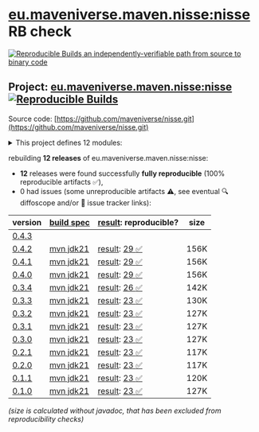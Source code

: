 [eu.maveniverse.maven.nisse:nisse](https://central.sonatype.com/artifact/eu.maveniverse.maven.nisse/nisse/versions) RB check
=======

[![Reproducible Builds](https://reproducible-builds.org/images/logos/rb.svg) an independently-verifiable path from source to binary code](https://reproducible-builds.org/)

## Project: [eu.maveniverse.maven.nisse:nisse](https://central.sonatype.com/artifact/eu.maveniverse.maven.nisse/nisse/versions) [![Reproducible Builds](https://img.shields.io/endpoint?url=https://raw.githubusercontent.com/jvm-repo-rebuild/reproducible-central/master/content/eu/maveniverse/maven/nisse/badge.json)](https://github.com/jvm-repo-rebuild/reproducible-central/blob/master/content/eu/maveniverse/maven/nisse/README.md)

Source code: [https://github.com/maveniverse/nisse.git](https://github.com/maveniverse/nisse.git)

<details><summary>This project defines 12 modules:</summary>

* [eu.maveniverse.maven.nisse.sources:file-source](https://central.sonatype.com/artifact/eu.maveniverse.maven.nisse.sources/file-source/overview)
* [eu.maveniverse.maven.nisse.sources:jgit-source](https://central.sonatype.com/artifact/eu.maveniverse.maven.nisse.sources/jgit-source/overview)
* [eu.maveniverse.maven.nisse.sources:mvn-source](https://central.sonatype.com/artifact/eu.maveniverse.maven.nisse.sources/mvn-source/overview)
* [eu.maveniverse.maven.nisse.sources:os-source](https://central.sonatype.com/artifact/eu.maveniverse.maven.nisse.sources/os-source/overview)
* [eu.maveniverse.maven.nisse.sources:sources](https://central.sonatype.com/artifact/eu.maveniverse.maven.nisse.sources/sources/overview)
* [eu.maveniverse.maven.nisse:core](https://central.sonatype.com/artifact/eu.maveniverse.maven.nisse/core/overview)
* [eu.maveniverse.maven.nisse:extension](https://central.sonatype.com/artifact/eu.maveniverse.maven.nisse/extension/overview)
* [eu.maveniverse.maven.nisse:extension3](https://central.sonatype.com/artifact/eu.maveniverse.maven.nisse/extension3/overview)
* [eu.maveniverse.maven.nisse:extension4](https://central.sonatype.com/artifact/eu.maveniverse.maven.nisse/extension4/overview)
* [eu.maveniverse.maven.nisse:nisse](https://central.sonatype.com/artifact/eu.maveniverse.maven.nisse/nisse/overview)
* [eu.maveniverse.maven.nisse:plugin3](https://central.sonatype.com/artifact/eu.maveniverse.maven.nisse/plugin3/overview)
* [eu.maveniverse.maven.plugins:nisse-plugin3](https://central.sonatype.com/artifact/eu.maveniverse.maven.plugins/nisse-plugin3/overview)
</details>

rebuilding **12 releases** of eu.maveniverse.maven.nisse:nisse:
- **12** releases were found successfully **fully reproducible** (100% reproducible artifacts :white_check_mark:),
- 0 had issues (some unreproducible artifacts :warning:, see eventual :mag: diffoscope and/or :memo: issue tracker links):

| version | [build spec](/BUILDSPEC.md) | [result](https://reproducible-builds.org/docs/jvm/): reproducible? | size |
| -- | --------- | ------ | -- |
| [0.4.3](https://central.sonatype.com/artifact/eu.maveniverse.maven.nisse/nisse/0.4.3/pom) | | | |
| [0.4.2](https://central.sonatype.com/artifact/eu.maveniverse.maven.nisse/nisse/0.4.2/pom) | [mvn jdk21](nisse-0.4.2.buildspec) | [result](nisse-0.4.2.buildinfo): [29 :white_check_mark: ](nisse-0.4.2.buildcompare) | 156K |
| [0.4.1](https://central.sonatype.com/artifact/eu.maveniverse.maven.nisse/nisse/0.4.1/pom) | [mvn jdk21](nisse-0.4.1.buildspec) | [result](nisse-0.4.1.buildinfo): [29 :white_check_mark: ](nisse-0.4.1.buildcompare) | 156K |
| [0.4.0](https://central.sonatype.com/artifact/eu.maveniverse.maven.nisse/nisse/0.4.0/pom) | [mvn jdk21](nisse-0.4.0.buildspec) | [result](nisse-0.4.0.buildinfo): [29 :white_check_mark: ](nisse-0.4.0.buildcompare) | 156K |
| [0.3.4](https://central.sonatype.com/artifact/eu.maveniverse.maven.nisse/nisse/0.3.4/pom) | [mvn jdk21](nisse-0.3.4.buildspec) | [result](nisse-0.3.4.buildinfo): [26 :white_check_mark: ](nisse-0.3.4.buildcompare) | 142K |
| [0.3.3](https://central.sonatype.com/artifact/eu.maveniverse.maven.nisse/nisse/0.3.3/pom) | [mvn jdk21](nisse-0.3.3.buildspec) | [result](nisse-0.3.3.buildinfo): [23 :white_check_mark: ](nisse-0.3.3.buildcompare) | 130K |
| [0.3.2](https://central.sonatype.com/artifact/eu.maveniverse.maven.nisse/nisse/0.3.2/pom) | [mvn jdk21](nisse-0.3.2.buildspec) | [result](nisse-0.3.2.buildinfo): [23 :white_check_mark: ](nisse-0.3.2.buildcompare) | 127K |
| [0.3.1](https://central.sonatype.com/artifact/eu.maveniverse.maven.nisse/nisse/0.3.1/pom) | [mvn jdk21](nisse-0.3.1.buildspec) | [result](nisse-0.3.1.buildinfo): [23 :white_check_mark: ](nisse-0.3.1.buildcompare) | 127K |
| [0.3.0](https://central.sonatype.com/artifact/eu.maveniverse.maven.nisse/nisse/0.3.0/pom) | [mvn jdk21](nisse-0.3.0.buildspec) | [result](nisse-0.3.0.buildinfo): [23 :white_check_mark: ](nisse-0.3.0.buildcompare) | 127K |
| [0.2.1](https://central.sonatype.com/artifact/eu.maveniverse.maven.nisse/nisse/0.2.1/pom) | [mvn jdk21](nisse-0.2.1.buildspec) | [result](nisse-0.2.1.buildinfo): [23 :white_check_mark: ](nisse-0.2.1.buildcompare) | 117K |
| [0.2.0](https://central.sonatype.com/artifact/eu.maveniverse.maven.nisse/nisse/0.2.0/pom) | [mvn jdk21](nisse-0.2.0.buildspec) | [result](nisse-0.2.0.buildinfo): [23 :white_check_mark: ](nisse-0.2.0.buildcompare) | 117K |
| [0.1.1](https://central.sonatype.com/artifact/eu.maveniverse.maven.nisse/nisse/0.1.1/pom) | [mvn jdk21](nisse-0.1.1.buildspec) | [result](nisse-0.1.1.buildinfo): [23 :white_check_mark: ](nisse-0.1.1.buildcompare) | 120K |
| [0.1.0](https://central.sonatype.com/artifact/eu.maveniverse.maven.nisse/nisse/0.1.0/pom) | [mvn jdk21](nisse-0.1.0.buildspec) | [result](nisse-0.1.0.buildinfo): [23 :white_check_mark: ](nisse-0.1.0.buildcompare) | 127K |

<i>(size is calculated without javadoc, that has been excluded from reproducibility checks)</i>

